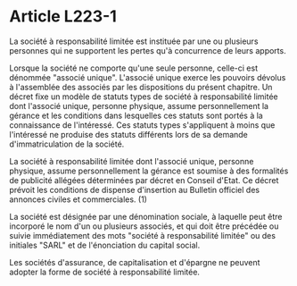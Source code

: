 # Article L223-1

La société à responsabilité limitée est instituée par une ou plusieurs personnes qui ne supportent les pertes qu'à concurrence de leurs apports.

Lorsque la société ne comporte qu'une seule personne, celle-ci est dénommée "associé unique". L'associé unique exerce les pouvoirs dévolus à l'assemblée des associés par les dispositions du présent chapitre. Un décret fixe un modèle de statuts types de société à responsabilité limitée dont l'associé unique, personne physique, assume personnellement la gérance et les conditions dans lesquelles ces statuts sont portés à la connaissance de l'intéressé. Ces statuts types s'appliquent à moins que l'intéressé ne produise des statuts différents lors de sa demande d'immatriculation de la société.

La société à responsabilité limitée dont l'associé unique, personne physique, assume personnellement la gérance est soumise à des formalités de publicité allégées déterminées par décret en Conseil d'Etat. Ce décret prévoit les conditions de dispense d'insertion au Bulletin officiel des annonces civiles et commerciales. (1)

La société est désignée par une dénomination sociale, à laquelle peut être incorporé le nom d'un ou plusieurs associés, et qui doit être précédée ou suivie immédiatement des mots "société à responsabilité limitée" ou des initiales "SARL" et de l'énonciation du capital social.

Les sociétés d'assurance, de capitalisation et d'épargne ne peuvent adopter la forme de société à responsabilité limitée.
